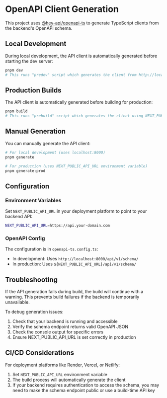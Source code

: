 # OpenAPI Client Generation

This project uses [@hey-api/openapi-ts](https://github.com/hey-api/openapi-ts) to generate TypeScript clients from the backend's OpenAPI schema.

## Local Development

During local development, the API client is automatically generated before starting the dev server:

```bash
pnpm dev
# This runs "predev" script which generates the client from http://localhost:8000/api/v1/schema/
```

## Production Builds

The API client is automatically generated before building for production:

```bash
pnpm build
# This runs "prebuild" script which generates the client using NEXT_PUBLIC_API_URL
```

## Manual Generation

You can manually generate the API client:

```bash
# For local development (uses localhost:8000)
pnpm generate

# For production (uses NEXT_PUBLIC_API_URL environment variable)
pnpm generate:prod
```

## Configuration

### Environment Variables

Set `NEXT_PUBLIC_API_URL` in your deployment platform to point to your backend API:

```bash
NEXT_PUBLIC_API_URL=https://api.your-domain.com
```

### OpenAPI Config

The configuration is in `openapi-ts.config.ts`:

- In development: Uses `http://localhost:8000/api/v1/schema/`
- In production: Uses `${NEXT_PUBLIC_API_URL}/api/v1/schema/`

## Troubleshooting

If the API generation fails during build, the build will continue with a warning. This prevents build failures if the backend is temporarily unavailable.

To debug generation issues:

1. Check that your backend is running and accessible
2. Verify the schema endpoint returns valid OpenAPI JSON
3. Check the console output for specific errors
4. Ensure NEXT_PUBLIC_API_URL is set correctly in production

## CI/CD Considerations

For deployment platforms like Render, Vercel, or Netlify:

1. Set `NEXT_PUBLIC_API_URL` environment variable
2. The build process will automatically generate the client
3. If your backend requires authentication to access the schema, you may need to make the schema endpoint public or use a build-time API key